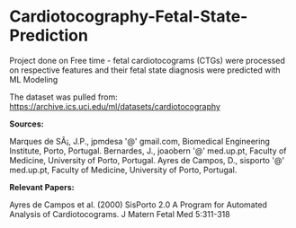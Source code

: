 # Cardiotocography-Fetal-State-Prediction
Project done on Free time - fetal cardiotocograms (CTGs) were processed on respective features and their fetal state diagnosis were predicted with ML Modeling


The dataset was pulled from: https://archive.ics.uci.edu/ml/datasets/cardiotocography

**Sources:**

Marques de SÃ¡, J.P., jpmdesa '@' gmail.com, Biomedical Engineering Institute, Porto, Portugal.
Bernardes, J., joaobern '@' med.up.pt, Faculty of Medicine, University of Porto, Portugal.
Ayres de Campos, D., sisporto '@' med.up.pt, Faculty of Medicine, University of Porto, Portugal.


**Relevant Papers:**

Ayres de Campos et al. (2000) SisPorto 2.0 A Program for Automated Analysis of Cardiotocograms. J Matern Fetal Med 5:311-318
